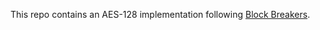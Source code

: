This repo contains an AES-128 implementation following [Block Breakers](https://www.davidwong.fr/blockbreakers/index.html).
